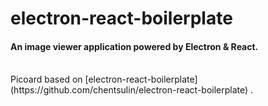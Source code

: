 # electron-react-boilerplate

#### An image viewer application powered by Electron & React.

<br/>
Picoard based on [electron-react-boilerplate](https://github.com/chentsulin/electron-react-boilerplate) .


